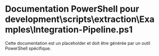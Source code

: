 # Documentation PowerShell pour development\scripts\extraction\Examples\Integration-Pipeline.ps1

Cette documentation est un placeholder et doit être générée par un outil PowerShell spécifique.
